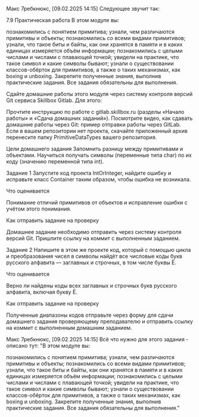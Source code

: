 Макс 7ребкнюкс, [09.02.2025 14:15]
Следующее звучит так:

7.9 Практическая работа
В этом модуле вы:

познакомились с понятием примитива;
узнали, чем различаются примитивы и объекты;
познакомились со всеми видами примитивов;
узнали, что такое биты и байты, как они хранятся в памяти и в каких единицах измеряется объём информации;
познакомились с целыми числами и числами с плавающей точкой;
увидели на практике, что такое символ и какие символы бывают;
узнали о существовании классов-обёрток для примитивов, а также о таких механизмах, как boxing и unboxing.
Закрепите полученные знания, выполнив практические задания. Все задания обязательны для выполнения.



Сдайте домашние работы этого модуля через систему контроля версий Git сервиса Skillbox Gitlab. Для этого:

Прочтите инструкцию по работе с gitlab.skillbox.ru (разделы «Начало работы» и «Сдача домашних заданий»).
Посмотрите видео, как сдавать домашние работы через Git: пример отправки работы через GitLab.
Если в вашем репозитории нет проекта, скачайте приложенный архив перенесите папку PrimitiveDataTypes вашего репозитория.



Цели домашнего задания
Запомнить разницу между примитивами и объектами.
Научиться получать символы (переменные типа char) по их коду (значению переменной типа int).


Задание 1
Запустите код проекта IntOrInteger, найдите ошибку и исправьте класс Container таким образом, чтобы ошибка не возникала.

Что оценивается

Понимание отличий примитивов от объектов и исправление ошибки с учётом этого понимания.

Как отправить задание на проверку

Домашнее задание необходимо отправить через систему контроля версий Git. Пришлите ссылку на коммит с выполненным заданием.



Задание 2
Напишите в этом же проекте код, который с помощью цикла и преобразования чисел в символы найдёт все числовые коды букв русского алфавита — заглавных и строчных, в том числе буквы Ё.

Что оценивается

Верно ли найдены коды всех заглавных и строчных букв русского алфавита, включая букву Ё.

Как отправить задание на проверку

Полученные диапазоны кодов отправьте через форму для сдачи домашнего задания проверяющему преподавателю и отправить ссылку на коммит с выполненным домашним заданием.

Макс 7ребкнюкс, [09.02.2025 14:15]
Всё что нужно для этого задания - описано тут:
"В этом модуле вы:

познакомились с понятием примитива;
узнали, чем различаются примитивы и объекты;
познакомились со всеми видами примитивов;
узнали, что такое биты и байты, как они хранятся в памяти и в каких единицах измеряется объём информации;
познакомились с целыми числами и числами с плавающей точкой;
увидели на практике, что такое символ и какие символы бывают;
узнали о существовании классов-обёрток для примитивов, а также о таких механизмах, как boxing и unboxing.
Закрепите полученные знания, выполнив практические задания. Все задания обязательны для выполнения."
